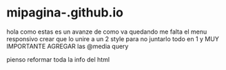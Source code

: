 # mipagina-.github.io

hola como estas es un avanze de como va quedando me falta el menu responsivo crear que lo unire a un 2 style para no juntarlo todo en 1 
y MUY IMPORTANTE AGREGAR las @media query 

pienso reformar toda la info del html 

